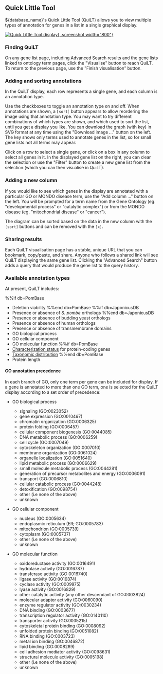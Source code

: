 ## Quick Little Tool

${database_name}'s Quick Little Tool (QuiLT) allows you to view multiple types
of annotation for genes in a list in a single graphical display.

[![Quick Little Tool display](assets/quilt_display.png){ .screenshot width="800"}](assets/quilt_display.png)

### Finding QuiLT

On any gene list page, including Advanced Search results and the gene
lists linked to ontology term pages, click the "Visualise" button to
reach QuiLT. To return to the previous page, use the "Finish
visualisation" button.

### Adding and sorting annotations

In the QuiLT display, each row represents a single gene, and each
column is an annotation type.

Use the checkboxes to toggle an annotation type on and off. When
annotations are shown, a `[sort]` button appears to allow reordering
the image using that annotation type.
You may want to try different combinations of which types are
shown, and which used to sort the list, until you get a display you
like. You can download the graph (with key) in SVG format at any time
using the "Download image ..." button on the left. The key
shows only terms used to annotate genes in the list,
so for small gene lists not all terms may appear.

Click on a row to select a single gene, or click on a box in any
column to select all genes in it. In the displayed gene list on the
right, you
can clear the selection or use the "Filter" button to create a
new gene list from the selection (which you can then visualise in
QuiLT).

### Adding a new column

If you would like to see which genes in the display are annotated with
a particular GO or MONDO disease term, use the "Add column ..." button
on the left.  You will be prompted for a term name from the Gene
Ontology (eg. "developmental process" or "catalytic complex") or from
the MONDO disease (eg. "mitochondrial disease" or "cancer").

The diagram can be sorted based on the data in the new column with the
`[sort]` buttons and can be removed with the `[x]`.

### Sharing results

Each QuiLT visualisation page has a stable, unique URL that you can
bookmark, copy/paste, and share. Anyone who follows a shared link will
see QuiLT displaying the same gene list. Clicking the "Advanced
Search" button adds a query that would produce the gene list to the
query history.

### Available annotation types

At present, QuiLT includes:

%%if db=PomBase
- Deletion viability
%%end db=PomBase
%%if db=JaponicusDB
- Presence or absence of *S. pombe* orthologs
%%end db=JaponicusDB
- Presence or absence of budding yeast orthologs
- Presence or absence of human orthologs
- Presence or absence of transmembrane domains
- GO biological process
- GO cellular component
- GO molecular function
%%if db=PomBase
- [Characterization status](/status/gene-characterisation) for protein-coding genes
- [Taxonomic distribution](/documentation/taxonomic-conservation)
%%end db=PomBase
- Protein length

#### GO annotation precedence

In each branch of GO, only one term per gene can be included for
display. If a gene is annotated to more than one GO term, one is
selected for the QuiLT display according to a set order of precedence:

 * GO biological process
     - signaling (GO:0023052)
     - gene expression (GO:0010467)
     - chromatin organization (GO:0006325)
     - protein folding (GO:0006457)
     - cellular component biogenesis (GO:0044085)
     - DNA metabolic process (GO:0006259)
     - cell cycle (GO:0007049)
     - cytoskeleton organization (GO:0007010)
     - membrane organization (GO:0061024)
     - organelle localization (GO:0051640)
     - lipid metabolic process (GO:0006629)
     - small molecule metabolic process (GO:0044281)
     - generation of precursor metabolites and energy (GO:0006091)
     - transport (GO:0006810)
     - cellular catabolic process (GO:0044248)
     - detoxification (GO:0098754)
     - other (i.e none of the above)
     - unknown

 * GO cellular component
     - nucleus (GO:0005634)
     - endoplasmic reticulum (ER; GO:0005783)
     - mitochondrion (GO:0005739)
     - cytoplasm (GO:0005737)
     - other (i.e none of the above)
     - unknown

 * GO molecular function
     - oxidoreductase activity (GO:0016491)
     - hydrolase activity (GO:0016787)
     - transferase activity (GO:0016740)
     - ligase activity (GO:0016874)
     - cyclase activity (GO:0009975)
     - lyase activity (GO:0016829)
     - other catalytic activity (any other descendant of GO:0003824)
     - molecular adaptor activity (GO:0060090)
     - enzyme regulator activity (GO:0030234)
     - DNA binding (GO:0003677)
     - transcription regulator activity (GO:0140110)
     - transporter activity (GO:0005215)
     - cytoskeletal protein binding (GO:0008092)
     - unfolded protein binding (GO:0051082)
     - RNA binding (GO:0003723)
     - metal ion binding (GO:0046872)
     - lipid binding (GO:0008289)
     - cell adhesion mediator activity (GO:0098631)
     - structural molecule activity (GO:0005198)
     - other (i.e none of the above)
     - unknown

